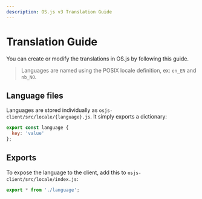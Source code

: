 ```yaml
---
description: OS.js v3 Translation Guide
---
```


# Translation Guide

You can create or modify the translations in OS.js by following this guide.

> Languages are named using the POSIX locale definition, ex: `en_EN` and `nb_NO`.

## Language files

Languages are stored individually as `osjs-client/src/locale/{language}.js`. It simply exports a dictionary:

```javascript
export const language {
  key: 'value'
};
```

## Exports

To expose the language to the client, add this to `osjs-client/src/locale/index.js`:

```javascript
export * from './language';
```
